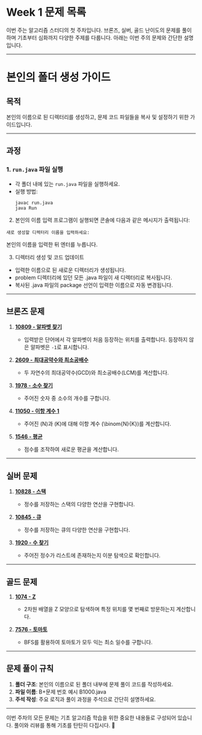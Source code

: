 # Week 1 문제 목록

이번 주는 알고리즘 스터디의 첫 주차입니다. 브론즈, 실버, 골드 난이도의 문제를 풀이하며 기초부터 심화까지 다양한 주제를 다룹니다. 아래는 이번 주의 문제와 간단한 설명입니다.

---

# 본인의 폴더 생성 가이드

## 목적
본인의 이름으로 된 디렉터리를 생성하고, 문제 코드 파일들을 복사 및 설정하기 위한 가이드입니다.

---

## 과정

### 1. `run.java` 파일 실행
- 각 폴더 내에 있는 `run.java` 파일을 실행하세요.
- 실행 방법:
  ```
  javac run.java
  java Run
  ```
2. 본인의 이름 입력
프로그램이 실행되면 콘솔에 다음과 같은 메시지가 출력됩니다:
```
새로 생성할 디렉터리 이름을 입력하세요:
```
본인의 이름을 입력한 뒤 엔터를 누릅니다.

3. 디렉터리 생성 및 코드 업데이트
- 입력한 이름으로 된 새로운 디렉터리가 생성됩니다.
- problem 디렉터리에 있던 모든 .java 파일이 새 디렉터리로 복사됩니다.
- 복사된 .java 파일의 package 선언이 입력한 이름으로 자동 변경됩니다.

---

## 브론즈 문제

1. **[10809 - 알파벳 찾기](https://www.acmicpc.net/problem/10809)**  
   - 입력받은 단어에서 각 알파벳이 처음 등장하는 위치를 출력합니다. 등장하지 않은 알파벳은 `-1`로 표시합니다.

2. **[2609 - 최대공약수와 최소공배수](https://www.acmicpc.net/problem/2609)**  
   - 두 자연수의 최대공약수(GCD)와 최소공배수(LCM)를 계산합니다.

3. **[1978 - 소수 찾기](https://www.acmicpc.net/problem/1978)**  
   - 주어진 숫자 중 소수의 개수를 구합니다.

4. **[11050 - 이항 계수 1](https://www.acmicpc.net/problem/11050)**  
   - 주어진 \(N\)과 \(K\)에 대해 이항 계수 \(\binom{N}{K}\)를 계산합니다.

5. **[1546 - 평균](https://www.acmicpc.net/problem/1546)**  
   - 점수를 조작하여 새로운 평균을 계산합니다.

---

## 실버 문제

1. **[10828 - 스택](https://www.acmicpc.net/problem/10828)**  
   - 정수를 저장하는 스택의 다양한 연산을 구현합니다.

2. **[10845 - 큐](https://www.acmicpc.net/problem/10845)**  
   - 정수를 저장하는 큐의 다양한 연산을 구현합니다.

3. **[1920 - 수 찾기](https://www.acmicpc.net/problem/1920)**  
   - 주어진 정수가 리스트에 존재하는지 이분 탐색으로 확인합니다.

---

## 골드 문제

1. **[1074 - Z](https://www.acmicpc.net/problem/1074)**  
   - 2차원 배열을 Z 모양으로 탐색하며 특정 위치를 몇 번째로 방문하는지 계산합니다.

2. **[7576 - 토마토](https://www.acmicpc.net/problem/7576)**  
   - BFS를 활용하여 토마토가 모두 익는 최소 일수를 구합니다.

---

## 문제 풀이 규칙

1. **폴더 구조**: 본인의 이름으로 된 폴더 내부에 문제 풀이 코드를 작성하세요.  
2. **파일 이름**: B+문제 번호 예시 B1000.java
3. **주석 작성**: 주요 로직과 풀이 과정을 주석으로 간단히 설명하세요.

---

이번 주차의 모든 문제는 기초 알고리즘 학습을 위한 중요한 내용들로 구성되어 있습니다. 풀이와 리뷰를 통해 기초를 탄탄히 다집시다. 💪
